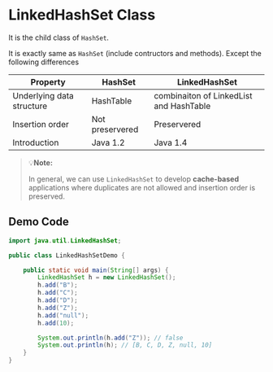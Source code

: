 # LinkedHashSet Class

It is the child class of `HashSet`.

It is exactly same as `HashSet` (include contructors and methods). Except the following differences

| Property                  | HashSet         | LinkedHashSet                           |
| ------------------------- | --------------- | --------------------------------------- |
| Underlying data structure | HashTable       | combinaiton of LinkedList and HashTable |
| Insertion order           | Not preservered | Preservered                             |
| Introduction              | Java 1.2        | Java 1.4                                |

> :bulb:**Note:**
>
> In general, we can use `LinkedHashSet` to develop **cache-based** applications where duplicates are not allowed and insertion order is preserved.

## Demo Code

```java
import java.util.LinkedHashSet;

public class LinkedHashSetDemo {

    public static void main(String[] args) {
        LinkedHashSet h = new LinkedHashSet();
        h.add("B");
        h.add("C");
        h.add("D");
        h.add("Z");
        h.add("null");
        h.add(10);

        System.out.println(h.add("Z")); // false
        System.out.println(h); // [B, C, D, Z, null, 10]
    }
}
```
